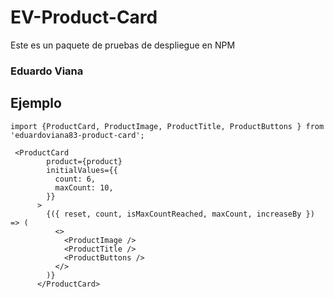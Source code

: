 # EV-Product-Card

Este es un paquete de pruebas de despliegue en NPM

### Eduardo Viana

## Ejemplo

```
import {ProductCard, ProductImage, ProductTitle, ProductButtons } from 'eduardoviana83-product-card';
```

```
 <ProductCard
        product={product}
        initialValues={{
          count: 6,
          maxCount: 10,
        }}
      >
        {({ reset, count, isMaxCountReached, maxCount, increaseBy }) => (
          <>
            <ProductImage />
            <ProductTitle />
            <ProductButtons />
          </>
        )}
      </ProductCard>


```
